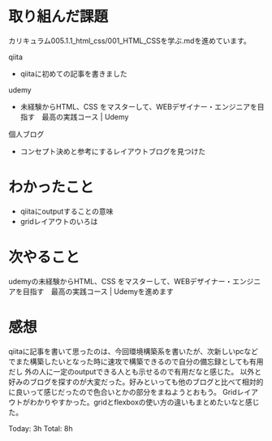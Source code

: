 # 取り組んだ課題
カリキュラム005.1.1_html_css/001_HTML_CSSを学ぶ.mdを進めています。

qiita
- qiitaに初めての記事を書きました

udemy
- 未経験からHTML、CSS をマスターして、WEBデザイナー・エンジニアを目指す　最高の実践コース | Udemy

個人ブログ
- コンセプト決めと参考にするレイアウトブログを見つけた

# わかったこと
- qiitaにoutputすることの意味
- gridレイアウトのいろは


# 次やること
udemyの未経験からHTML、CSS をマスターして、WEBデザイナー・エンジニアを目指す　最高の実践コース | Udemyを進めます

# 感想
qiitaに記事を書いて思ったのは、今回環境構築系を書いたが、次新しいpcなどでまた構築したいとなった時に速攻で構築できるので自分の備忘録としても有用だし
外の人に一定のoutputできる人とも示せるので有用だなと感じた。
以外と好みのブログを探すのが大変だった。好みといっても他のブログと比べて相対的に良いって感じだったので色合いとかの部分をまねようとおもう。
Gridレイアウトがわかりやすかった。gridとflexboxの使い方の違いもまとめたいなと感じた。

Today: 3h
Total: 8h
